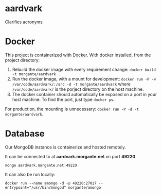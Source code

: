 aardvark
========

Clarifies acronyms

# Docker
This project is containerized with [Docker](http://docker.io). With docker installed, from the project directory:

1. Rebuild the docker image with every requirement change: ```docker build -t morgante/aardvark .```
2. Run the docker image, with a mount for development: ```docker run -P -v /var/code/aardvark/:/src -d -t morgante/aardvark``` where ```/var/code/aardvark/``` is the porject directory on the host machine.
3. The docker container should automatically be exposed on a port in your host machine. To find the port, just type ```docker ps```.

For production, the mounting is unnecessary: ```docker run -P -d -t morgante/aardvark```.

# Database
Our MongoDB instance is containerize and hosted remotely.

It can be connected to at **aardvark.morgante.net** on port **49220**.

```
mongo aardvark.morgante.net:49220
```

It can also be run locally:

```
docker run --name amongo -d -p 49220:27017 --entrypoint="/usr/bin/mongod" morgante/amongo
```